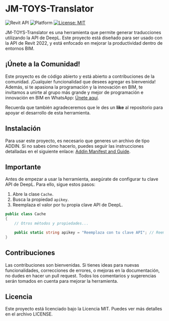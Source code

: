 # JM-TOYS-Translator

![Revit API](https://img.shields.io/badge/Revit%20API%202022-blue.svg)
![Platform](https://img.shields.io/badge/platform-Windows-lightgray.svg)
[![License: MIT](https://img.shields.io/badge/License-MIT-yellow.svg)](https://opensource.org/licenses/MIT)

JM-TOYS-Translator es una herramienta que permite generar traducciones utilizando la API de DeepL. Este proyecto está diseñado para ser usado con la API de Revit 2022, y está enfocado en mejorar la productividad dentro de entornos BIM.

## ¡Únete a la Comunidad!

Este proyecto es de código abierto y está abierto a contribuciones de la comunidad. ¡Cualquier funcionalidad que desees agregar es bienvenida! Además, si te apasiona la programación y la innovación en BIM, te invitamos a unirte al grupo más grande y mejor de programación e innovación en BIM en WhatsApp: [Únete aquí](https://chat.whatsapp.com/FGR6cGRrgLe9RtXQ5Gl4EE).

Recuerda que también agradeceremos que le des un **like** al repositorio para apoyar el desarrollo de esta herramienta.

## Instalación

Para usar este proyecto, es necesario que generes un archivo de tipo ADDIN. Si no sabes cómo hacerlo, puedes seguir las instrucciones detalladas en el siguiente enlace: [Addin Manifest and Guide](https://thebuildingcoder.typepad.com/blog/2010/04/addin-manifest-and-guidize.html).

## Importante

Antes de empezar a usar la herramienta, asegúrate de configurar tu clave API de DeepL. Para ello, sigue estos pasos:

1. Abre la clase `Cache`.
2. Busca la propiedad `apikey`.
3. Reemplaza el valor por tu propia clave API de DeepL.

```csharp
public class Cache
{
    // Otros métodos y propiedades...

    public static string apikey = "Reemplaza con tu clave API"; // Reemplaza con tu clave API
}
```

## Contribuciones

Las contribuciones son bienvenidas. Si tienes ideas para nuevas funcionalidades, correcciones de errores, o mejoras en la documentación, no dudes en hacer un pull request. Todos los comentarios y sugerencias serán tomados en cuenta para mejorar la herramienta.

## Licencia
Este proyecto está licenciado bajo la Licencia MIT. Puedes ver más detalles en el archivo LICENSE.


